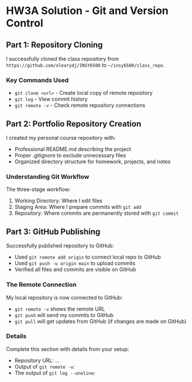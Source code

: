 # HW3A Solution - Git and Version Control

## Part 1: Repository Cloning

I successfully cloned the class repository from `https://github.com/olearydj/INSY6500` to
`~/insy6500/class_repo`.

### Key Commands Used

- `git clone <url>` - Create local copy of remote repository
- `git log` - View commit history
- `git remote -v` - Check remote repository connections

## Part 2: Portfolio Repository Creation

I created my personal course repository with:

- Professional README.md describing the project
- Proper .gitignore to exclude unnecessary files
- Organized directory structure for homework, projects, and notes

### Understanding Git Workflow

The three-stage workflow:

1. Working Directory: Where I edit files
2. Staging Area: Where I prepare commits with `git add`
3. Repository: Where commits are permanently stored with `git commit`

## Part 3: GitHub Publishing

Successfully published repository to GitHub:

- Used `git remote add origin` to connect local repo to GitHub
- Used `git push -u origin main` to upload commits
- Verified all files and commits are visible on GitHub

### The Remote Connection

My local repository is now connected to GitHub:

- `git remote -v` shows the remote URL
- `git push` will send my commits to GitHub
- `git pull` will get updates from GitHub (if changes are made on GitHub)

### Details

Complete this section with details from your setup:

- Repository URL: ... 
- Output of `git remote -v`: 
- The output of `git log --oneline`:


